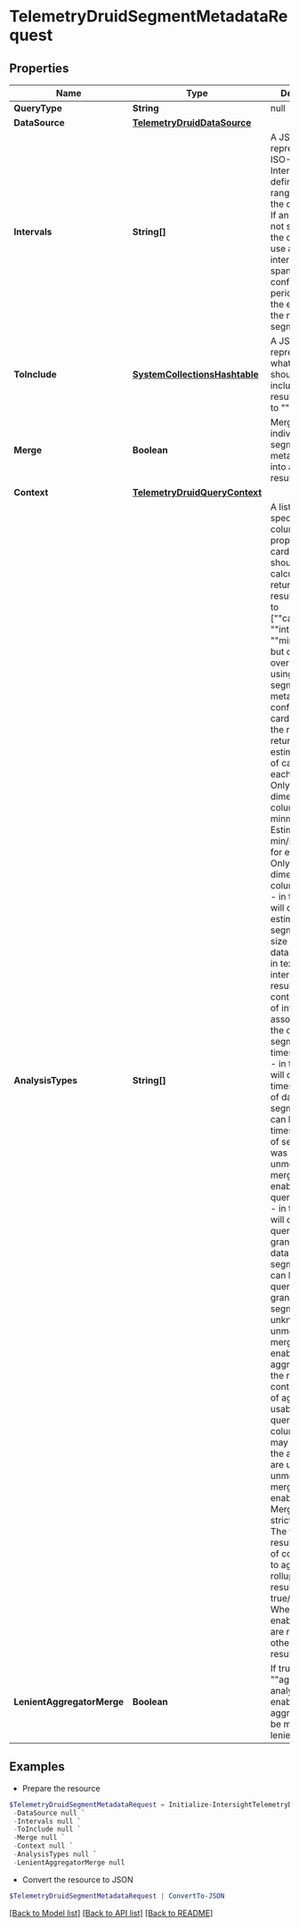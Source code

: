 # TelemetryDruidSegmentMetadataRequest
## Properties

Name | Type | Description | Notes
------------ | ------------- | ------------- | -------------
**QueryType** | **String** | null | 
**DataSource** | [**TelemetryDruidDataSource**](TelemetryDruidDataSource.md) |  | 
**Intervals** | **String[]** | A JSON Object representing ISO-8601 Intervals. This defines the time ranges to run the query over. If an interval is not specified, the query will use a default interval that spans a configurable period before the end time of the most recent segment. | [optional] 
**ToInclude** | [**SystemCollectionsHashtable**](.md) | A JSON Object representing what columns should be included in the result. Defaults to &quot;&quot;all&quot;&quot;. | [optional] 
**Merge** | **Boolean** | Merge all individual segment metadata results into a single result. | [optional] 
**Context** | [**TelemetryDruidQueryContext**](TelemetryDruidQueryContext.md) |  | [optional] 
**AnalysisTypes** | **String[]** | A list of Strings specifying what column properties (e.g. cardinality, size) should be calculated and returned in the result. Defaults to [&quot;&quot;cardinality&quot;&quot;, &quot;&quot;interval&quot;&quot;, &quot;&quot;minmax&quot;&quot;], but can be overridden with using the segment metadata query config. * cardinality - in the result will return the estimated floor of cardinality for each column. Only relevant for dimension columns. * minmax - Estimated min/max values for each column. Only relevant for dimension columns. * size - in the result will contain the estimated total segment byte size as if the data were stored in text format. * intervals - in the result will contain the list of intervals associated with the queried segments. * timestampSpec - in the result will contain timestampSpec of data stored in segments. This can be null if timestampSpec of segments was unknown or unmergeable (if merging is enabled). * queryGranularity - in the result will contain query granularity of data stored in segments. This can be null if query granularity of segments was unknown or unmergeable (if merging is enabled). * aggregators - in the result will contain the list of aggregators usable for querying metric columns. This may be null if the aggregators are unknown or unmergeable (if merging is enabled). Merging can be strict or lenient. The form of the result is a map of column name to aggregator. * rollup - in the result is true/false/null. When merging is enabled, if some are rollup, others are not, result is null. | [optional] 
**LenientAggregatorMerge** | **Boolean** | If true, and if the &quot;&quot;aggregators&quot;&quot; analysisType is enabled, aggregators will be merged leniently. | [optional] 

## Examples

- Prepare the resource
```powershell
$TelemetryDruidSegmentMetadataRequest = Initialize-IntersightTelemetryDruidSegmentMetadataRequest  -QueryType null `
 -DataSource null `
 -Intervals null `
 -ToInclude null `
 -Merge null `
 -Context null `
 -AnalysisTypes null `
 -LenientAggregatorMerge null
```

- Convert the resource to JSON
```powershell
$TelemetryDruidSegmentMetadataRequest | ConvertTo-JSON
```

[[Back to Model list]](../README.md#documentation-for-models) [[Back to API list]](../README.md#documentation-for-api-endpoints) [[Back to README]](../README.md)

